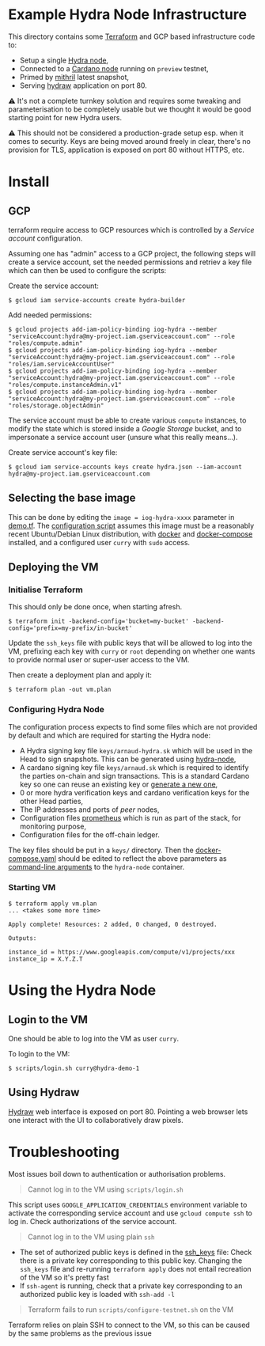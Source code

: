 # Example Hydra Node Infrastructure

This directory contains some [Terraform](https://www.hashicorp.com/products/terraform) and GCP based infrastructure code to:
* Setup a single [Hydra node](https://hydra.family/head-protocol/docs/getting-started/installation),
* Connected to a [Cardano node](https://docs.cardano.org/getting-started/installing-the-cardano-node) running on `preview` testnet,
* Primed by [mithril](https://mithril.network) latest snapshot,
* Serving [hydraw](../../hydraw) application on port 80.

:warning: It's not a complete turnkey solution and requires some tweaking and parameterisation to be completely usable but we thought it would be good starting point for new Hydra users.

:warning: This should not be considered a production-grade setup esp. when it comes to security. Keys are being moved around freely in clear, there's no provision for TLS, application is exposed on port 80 without HTTPS, etc.

# Install

## GCP

terraform require access to GCP resources which is controlled by a _Service account_ configuration.

Assuming one has "admin" access to a GCP project, the following steps will create a service account, set the needed permissions and retriev a key file which can then be used to configure the scripts:

Create the service account:

```
$ gcloud iam service-accounts create hydra-builder
```

Add needed permissions:

```
$ gcloud projects add-iam-policy-binding iog-hydra --member "serviceAccount:hydra@my-project.iam.gserviceaccount.com" --role "roles/compute.admin"
$ gcloud projects add-iam-policy-binding iog-hydra --member "serviceAccount:hydra@my-project.iam.gserviceaccount.com" --role "roles/iam.serviceAccountUser"
$ gcloud projects add-iam-policy-binding iog-hydra --member "serviceAccount:hydra@my-project.iam.gserviceaccount.com" --role "roles/compute.instanceAdmin.v1"
$ gcloud projects add-iam-policy-binding iog-hydra --member "serviceAccount:hydra@my-project.iam.gserviceaccount.com" --role "roles/storage.objectAdmin"
```

The service account must be able to create various `compute` instances, to modify the state which is stored inside a _Google Storage_ bucket, and to impersonate a service account user (unsure what this really means...).

Create service account's key file:

```
$ gcloud iam service-accounts keys create hydra.json --iam-account hydra@my-project.iam.gserviceaccount.com
```

## Selecting the base image

This can be done by editing the `image = iog-hydra-xxxx` parameter in [demo.tf](./demo.tf). The [configuration script](./scripts/configure-testnet.sh) assumes this image must be a reasonably recent Ubuntu/Debian Linux distribution, with [docker](https://docker.io) and [docker-compose](https://docs.docker.com/compose/) installed, and a configured user `curry` with `sudo` access.

## Deploying the VM

### Initialise Terraform

This should only be done once, when starting afresh.

```
$ terraform init -backend-config='bucket=my-bucket' -backend-config='prefix=my-prefix/in-bucket'
```

Update the `ssh_keys` file with public keys that will be allowed to log into the VM, prefixing each key with `curry` or `root` depending on whether one wants to provide normal user or super-user access to the VM.

Then create a deployment plan and apply it:

```
$ terraform plan -out vm.plan
```

### Configuring Hydra Node

The configuration process expects to find some files which are not provided by default and which are required for starting the Hydra node:
* A Hydra signing key file `keys/arnaud-hydra.sk` which will be used in the Head to sign snapshots.
  This can be generated using [hydra-node](https://hydra.family/head-protocol/docs/getting-started/quickstart#hydra-keys),
* A cardano signing key file  `keys/arnaud.sk` which is required to identify the parties on-chain and sign transactions.
  This is a standard Cardano key so one can reuse an existing key or [generate a new one](https://hydra.family/head-protocol/docs/getting-started/quickstart#cardano-keys),
* 0 or more hydra verification keys and cardano verification keys for the other Head parties,
* The IP addresses and ports of _peer_ nodes,
* Configuration files [prometheus](https://prometheus.io/) which is run as part of the stack, for monitoring purpose,
* Configuration files for the off-chain ledger.

The key files should be put in a `keys/` directory. Then the [docker-compose.yaml](./docker-compose.yaml) should be edited to reflect the above parameters as [command-line arguments](https://hydra.family/head-protocol/docs/getting-started/quickstart) to the `hydra-node` container.

### Starting VM

```
$ terraform apply vm.plan
... <takes some more time>

Apply complete! Resources: 2 added, 0 changed, 0 destroyed.

Outputs:

instance_id = https://www.googleapis.com/compute/v1/projects/xxx
instance_ip = X.Y.Z.T
```

# Using the Hydra Node

## Login to the VM

One should be able to log into the VM as user `curry`.

To login to the VM:

```
$ scripts/login.sh curry@hydra-demo-1
```

## Using Hydraw

[Hydraw](../../hydraw/README.md) web interface is exposed on port 80. Pointing a web browser lets one interact with the UI to collaboratively draw pixels.

# Troubleshooting

Most issues boil down to authentication or authorisation problems.

> Cannot log in to the VM using `scripts/login.sh`

This script uses `GOOGLE_APPLICATION_CREDENTIALS` environment variable to activate the corresponding service account and use `gcloud compute ssh` to log in. Check authorizations of the service account.

> Cannot log in to the VM using plain `ssh`

* The set of authorized public keys is defined in the [ssh_keys](./ssh_keys) file: Check there is a private key corresponding to this public key. Changing the `ssh_keys` file and re-running `terraform apply` does not entail recreation of the VM so it's pretty fast
* If `ssh-agent` is running, check that a private key corresponding to an authorized public key is loaded with `ssh-add -l`

> Terraform fails to run `scripts/configure-testnet.sh` on the VM

Terraform relies on plain SSH to connect to the VM, so this can be caused by the same problems as the previous issue
